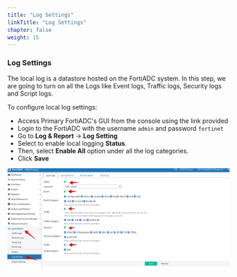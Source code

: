 ```yaml
---
title: "Log Settings"
linkTitle: "Log Settings"
chapter: false
weight: 15
---
```

### **Log Settings**

The local log is a datastore hosted on the FortiADC system. In this step, we are going to turn on all the Logs like Event logs, Traffic logs, Security logs and Script logs.

To configure local log settings:

* Access Primary FortiADC's GUI from the console using the link provided
* Login to the FortiADC with the username ```admin``` and password ```fortinet```
* Go to **Log & Report** → **Log Setting**
* Select to enable local logging **Status**.
* Then, select **Enable All** option under all the log categories.
* Click **Save**

![](fad-log-settings.png)